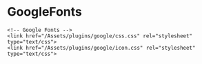 # GoogleFonts


    <!-- Google Fonts -->
    <link href="/Assets/plugins/google/css.css" rel="stylesheet" type="text/css">
    <link href="/Assets/plugins/google/icon.css" rel="stylesheet" type="text/css">
